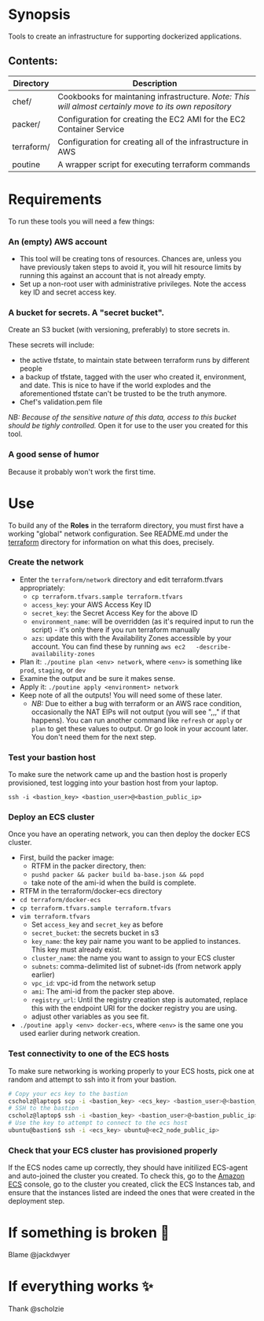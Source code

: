 # Synopsis
Tools to create an infrastructure for supporting dockerized applications.

## Contents:
| Directory | Description | 
| --- | --- |
| chef/ | Cookbooks for maintaning infrastructure. _Note: This will almost certainly move to its own repository_ |
| packer/ | Configuration for creating the EC2 AMI for the EC2 Container Service |
| terraform/ | Configuration for creating all of the infrastructure in AWS |
| poutine | A wrapper script for executing terraform commands | 

# Requirements
To run these tools you will need a few things:
### An (empty) AWS account
- This tool will be creating tons of resources. Chances are, unless you have
  previously taken steps to avoid it, you will hit resource limits by running
  this against an account that is not already empty.
- Set up a non-root user with administrative privileges. Note the access key ID
  and secret access key.

### A bucket for secrets. A "secret bucket".
Create an S3 bucket (with versioning, preferably) to store secrets in. 

These secrets will include: 
- the active tfstate, to maintain state between terraform runs by different people
- a backup of tfstate, tagged with the user who created it, environment, and
  date. This is nice to have if the world explodes and the aforementioned tfstate can't
  be trusted to be the truth anymore.
- Chef's validation.pem file

*NB: Because of the sensitive nature of this data, access to this bucket should be
tighly controlled.* Open it for use to the user you created for this tool. 

### A good sense of humor
Because it probably won't work the first time.

# Use
To build any of the **Roles** in the terraform directory, you must first have a
working "global" network configuration. See README.md under the
[terraform](terraform)
directory for information on what this does, precisely.

### Create the network
- Enter the `terraform/network` directory and edit terraform.tfvars
  appropriately:
  - `cp terraform.tfvars.sample terraform.tfvars`
  - `access_key`: your AWS Access Key ID
  - `secret_key`: the Secret Access Key for the above ID
  - `environment_name`: will be overridden (as it's required input to run the
    script) - it's only there if you run terraform manually
  - `azs`: update this with the Availability Zones accessible by your account.
    You can find these by running `aws ec2   -describe-availability-zones`
- Plan it: `./poutine plan <env> network`, where `<env>` is something like
  `prod`, `staging`, or `dev`
- Examine the output and be sure it makes sense.
- Apply it: `./poutine apply <environment> network`
- Keep note of all the outputs! You will need some of these later.
  - *NB:* Due to either a bug with terraform or an AWS race condition,
   occasionally the NAT EIPs will not output (you will see ",,," if that happens).
   You can run another command like `refresh` or `apply` or `plan` to get these
   values to output. Or go look in your account later. You don't need them for 
   the next step.

### Test your bastion host
To make sure the network came up and the bastion host is properly provisioned,
test logging into your bastion host from your laptop.

`ssh -i <bastion_key> <bastion_user>@<bastion_public_ip>`

### Deploy an ECS cluster
Once you have an operating network, you can then deploy the docker ECS cluster.
- First, build the packer image:
  - RTFM in the packer directory, then:
  - `pushd packer && packer build ba-base.json && popd`
  - take note of the ami-id when the build is complete.
- RTFM in the terraform/docker-ecs directory
- `cd terraform/docker-ecs`
- `cp terraform.tfvars.sample terraform.tfvars`
- `vim terraform.tfvars`
  - Set `access_key` and `secret_key` as before
  - `secret_bucket`: the secrets bucket in s3
  - `key_name`: the key pair name you want to be applied to instances. This key
   must already exist.
  - `cluster_name`: the name you want to assign to your ECS cluster
  - `subnets`: comma-delimited list of subnet-ids (from network apply earlier)
  - `vpc_id`: vpc-id from the network setup
  - `ami`: The ami-id from the packer step above.
  - `registry_url`: Until the registry creation step is automated, replace this
   with the endpoint URI for the docker registry you are using.
  - adjust other variables as you see fit.
- `./poutine apply <env> docker-ecs`, where `<env>` is the same one you used
  earlier during network creation.

### Test connectivity to one of the ECS hosts
To make sure networking is working properly to your ECS hosts, pick one at
random and attempt to ssh into it from your bastion.
```bash
# Copy your ecs key to the bastion
cscholz@laptop$ scp -i <bastion_key> <ecs_key> <bastion_user>@<bastion_public_ip>:~
# SSH to the bastion
cscholz@laptop$ ssh -i <bastion_key> <bastion_user>@<bastion_public_ip>
# Use the key to attempt to connect to the ecs host
ubuntu@bastion$ ssh -i <ecs_key> ubuntu@<ec2_node_public_ip>
```

### Check that your ECS cluster has provisioned properly
If the ECS nodes came up correctly, they should have initilized ECS-agent and
auto-joined the cluster you created. To check this, go to the 
[Amazon ECS](https://console.aws.amazon.com/ecs) console, go to the cluster you
created, click the ECS Instances tab, and ensure that the instances listed are
indeed the ones that were created in the deployment step. 

# If something is broken :shit:
Blame @jackdwyer

# If everything works :sparkles:
Thank @scholzie
